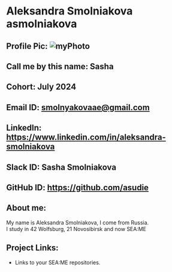 # Aleksandra Smolniakova asmolniakova
## Profile Pic: ![myPhoto](https://github.com/asudie/SEA-ME-Students/assets/80539245/f02f7747-e0de-49d2-bbd3-e1d6a823dcc9)
## Call me by this name: Sasha
## Cohort: July 2024
## Email ID: smolnyakovaae@gmail.com
## LinkedIn: https://www.linkedin.com/in/aleksandra-smolniakova
## Slack ID: Sasha Smolniakova
## GitHub ID: https://github.com/asudie
## About me:
 My name is Aleksandra Smolniakova, I come from Russia. \
 I study in 42 Wolfsburg, 21 Novosibirsk and now SEA:ME
## Project Links:
- Links to your SEA:ME repositories.
